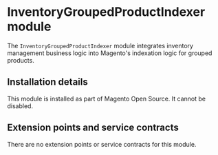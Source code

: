 # InventoryGroupedProductIndexer module

The `InventoryGroupedProductIndexer` module integrates inventory management business logic into Magento's indexation logic for grouped products.

## Installation details

This module is installed as part of Magento Open Source. It cannot be disabled.

## Extension points and service contracts

There are no extension points or service contracts for this module.
